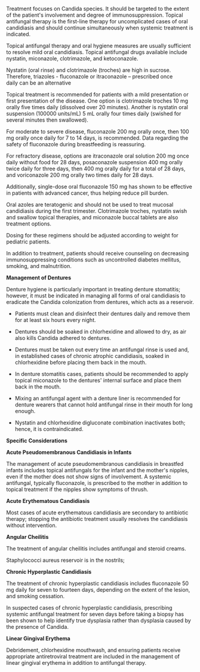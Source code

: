 Treatment focuses on Candida species. It should be targeted to the extent of the patient's involvement and degree of immunosuppression. Topical antifungal therapy is the first-line therapy for uncomplicated cases of oral candidiasis and should continue simultaneously when systemic treatment is indicated.

Topical antifungal therapy and oral hygiene measures are usually sufficient to resolve mild oral candidiasis. Topical antifungal drugs available include nystatin, miconazole, clotrimazole, and ketoconazole.

Nystatin (oral rinse) and clotrimazole (troches) are high in sucrose. Therefore, triazoles - fluconazole or itraconazole – prescribed once daily can be an alternative

Topical treatment is recommended for patients with a mild presentation or first presentation of the disease. One option is clotrimazole troches 10 mg orally five times daily (dissolved over 20 minutes). Another is nystatin oral suspension (100000 units/mL) 5 mL orally four times daily (swished for several minutes then swallowed).

For moderate to severe disease, fluconazole 200 mg orally once, then 100 mg orally once daily for 7 to 14 days, is recommended. Data regarding the safety of fluconazole during breastfeeding is reassuring.

For refractory disease, options are itraconazole oral solution 200 mg once daily without food for 28 days, posaconazole suspension 400 mg orally twice daily for three days, then 400 mg orally daily for a total of 28 days, and voriconazole 200 mg orally two times daily for 28 days.

Additionally, single-dose oral fluconazole 150 mg has shown to be effective in patients with advanced cancer, thus helping reduce pill burden.

Oral azoles are teratogenic and should not be used to treat mucosal candidiasis during the first trimester. Clotrimazole troches, nystatin swish and swallow topical therapies, and miconazole buccal tablets are also treatment options.

Dosing for these regimens should be adjusted according to weight for pediatric patients.

In addition to treatment, patients should receive counseling on decreasing immunosuppressing conditions such as uncontrolled diabetes mellitus, smoking, and malnutrition.

**Management of Dentures**

Denture hygiene is particularly important in treating denture stomatitis; however, it must be indicated in managing all forms of oral candidiasis to eradicate the Candida colonization from dentures, which acts as a reservoir.

- Patients must clean and disinfect their dentures daily and remove them for at least six hours every night.

- Dentures should be soaked in chlorhexidine and allowed to dry, as air also kills Candida adhered to dentures.

- Dentures must be taken out every time an antifungal rinse is used and, in established cases of chronic atrophic candidiasis, soaked in chlorhexidine before placing them back in the mouth.

- In denture stomatitis cases, patients should be recommended to apply topical miconazole to the dentures' internal surface and place them back in the mouth.

- Mixing an antifungal agent with a denture liner is recommended for denture wearers that cannot hold antifungal rinse in their mouth for long enough.

- Nystatin and chlorhexidine digluconate combination inactivates both; hence, it is contraindicated.

**Specific Considerations**

**Acute Pseudomembranous Candidiasis in Infants**

The management of acute pseudomembranous candidiasis in breastfed infants includes topical antifungals for the infant and the mother's nipples, even if the mother does not show signs of involvement. A systemic antifungal, typically fluconazole, is prescribed to the mother in addition to topical treatment if the nipples show symptoms of thrush.

**Acute Erythematous Candidiasis**

Most cases of acute erythematous candidiasis are secondary to antibiotic therapy; stopping the antibiotic treatment usually resolves the candidiasis without intervention.

**Angular Cheilitis**

The treatment of angular cheilitis includes antifungal and steroid creams.

Staphylococci aureus reservoir is in the nostrils;

**Chronic Hyperplastic Candidiasis**

The treatment of chronic hyperplastic candidiasis includes fluconazole 50 mg daily for seven to fourteen days, depending on the extent of the lesion, and smoking cessation.

In suspected cases of chronic hyperplastic candidiasis, prescribing systemic antifungal treatment for seven days before taking a biopsy has been shown to help identify true dysplasia rather than dysplasia caused by the presence of Candida.

**Linear Gingival Erythema**

Debridement, chlorhexidine mouthwash, and ensuring patients receive appropriate antiretroviral treatment are included in the management of linear gingival erythema in addition to antifungal therapy.